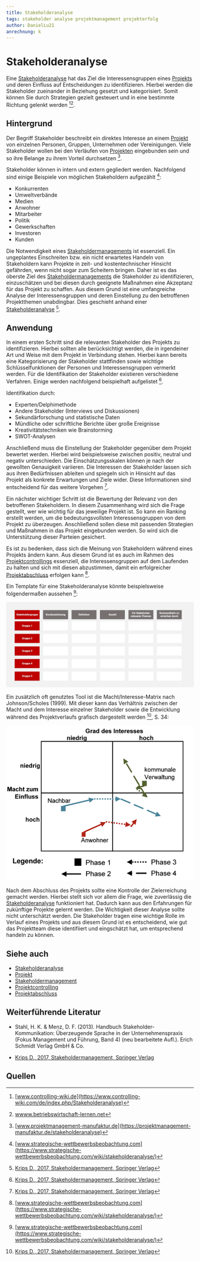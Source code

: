 ```yaml
---
title: Stakeholderanalyse
tags: stakeholder analyse projektmanagement projekterfolg
author: DanielLu21
anrechnung: k
---
```



# Stakeholderanalyse

Eine [Stakeholderanalyse](Stakeholderanalyse.md) hat das Ziel die Interessensgruppen eines [Projekts](Projekt.md) und deren Einfluss auf Entscheidungen zu identifizieren. Hierbei werden die Stakeholder zueinander in Beziehung gesetzt und kategorisiert. Somit können Sie durch Strategien gezielt gesteuert und in eine bestimmte Richtung gelenkt werden [^1][^2].

## Hintergrund

Der Begriff Stakeholder beschreibt ein direktes Interesse an einem [Projekt](Projekt.md) von einzelnen Personen, Gruppen, Unternehmen oder Vereinigungen. Viele Stakeholder wollen bei den Verläufen von [Projekten](Projekt.md) eingebunden sein und so ihre Belange zu ihrem Vorteil durchsetzen [^3].

Stakeholder können in intern und extern gegliedert werden. Nachfolgend sind einige Beispiele von möglichen Stakeholdern aufgezählt [^4]:

* Konkurrenten
*	Umweltverbände
*	Medien
*	Anwohner
*	Mitarbeiter
* Politik
*	Gewerkschaften
*	Investoren
*	Kunden

Die Notwendigkeit eines [Stakeholdermanagements](Stakeholdermanagement.md) ist essenziell. Ein ungeplantes Einschreiten bzw. ein nicht erwartetes Handeln von Stakeholdern kann Projekte in zeit- und kostentechnischer Hinsicht gefährden, wenn nicht sogar zum Scheitern bringen. Daher ist es das oberste Ziel des [Stakeholdermanagements](Stakeholdermanagement.md) die Stakeholder zu identifizieren, einzuschätzen und bei diesen durch geeignete Maßnahmen eine Akzeptanz für das Projekt zu schaffen. Aus diesem Grund ist eine umfangreiche Analyse der Interessensgruppen und deren Einstellung zu den betroffenen Projektthemen unabdingbar. Dies geschieht anhand einer [Stakeholderanalyse](Stakeholderanalyse.md) [^5]. 

## Anwendung

In einem ersten Schritt sind die relevanten Stakeholder des Projekts zu identifizieren. Hierbei sollten alle berücksichtigt werden, die in irgendeiner Art und Weise mit dem Projekt in Verbindung stehen. Hierbei kann bereits eine Kategorisierung der Stakeholder stattfinden sowie wichtige Schlüsselfunktionen der Personen und Interessensgruppen vermerkt werden. Für die Identifikation der Stakeholder existieren verschiedene Verfahren. Einige werden nachfolgend beispielhaft aufgelistet [^5].

Identifikation durch:

* Experten/Delphimethode 
* Andere Stakeholder (Interviews und Diskussionen) 
* Sekundärforschung und statistische Daten 
* Mündliche oder schriftliche Berichte über große Ereignisse 
* Kreativitätstechniken wie Brainstorming 
* SWOT-Analysen 

Anschließend muss die Einstellung der Stakeholder gegenüber dem Projekt bewertet werden. Hierbei wird beispielsweise zwischen positiv, neutral und negativ unterschieden. Die Einschätzungsskalen können je nach der gewollten Genauigkeit variieren. Die Interessen der Stakeholder lassen sich aus ihren Bedürfnissen ableiten und spiegeln sich in Hinsicht auf das Projekt als konkrete Erwartungen und Ziele wider. Diese Informationen sind entscheidend für das weitere Vorgehen [^5].

Ein nächster wichtiger Schritt ist die Bewertung der Relevanz von den betroffenen Stakeholdern.  In diesem Zusammenhang wird sich die Frage gestellt, wer wie wichtig für das jeweilige Projekt ist. So kann ein Ranking erstellt werden, um die bedeutungsvollsten Interessensgruppen von dem Projekt zu überzeugen. Anschließend sollen diese mit passenden Strategien und Maßnahmen in das Projekt eingebunden werden. So wird sich die Unterstützung dieser Parteien gesichert.

Es ist zu bedenken, dass sich die Meinung von Stakeholdern während eines Projekts ändern kann. Aus diesem Grund ist es auch im Rahmen des [Projektcontrollings](Projektcontrolling.md) essenziell, die Interessensgruppen auf dem Laufenden zu halten und sich mit diesen abzustimmen, damit ein erfolgreicher [Projektabschluss](Projektabschluss.md) erfolgen kann [^4].

Ein Template für eine Stakeholderanalyse könnte beispielsweise folgendermaßen aussehen [^4]:


![Stakeholderanalyse Umsetzung](Stakeholderanalyse/Stakeholderanalyse-Umsetzung.jpeg)




Ein zusätzlich oft genutztes Tool ist die Macht/Interesse-Matrix nach Johnson/Scholes (1999). Mit dieser kann das Verhältnis zwischen der Macht und dem Interesse einzelner Stakeholder sowie die Entwicklung während des Projektverlaufs grafisch dargestellt werden [^5], S. 34:

![Macht/Interesse-Matrix, S.34](Stakeholderanalyse/Macht_Interesse_Matrix.png)



Nach dem Abschluss des Projekts sollte eine Kontrolle der Zielerreichung gemacht werden. Hierbei stellt sich vor allem die Frage, wie zuverlässig die [Stakeholderanalyse](Stakeholderanalyse.md) funktioniert hat. Dadurch kann aus den Erfahrungen für zukünftige Projekte gelernt werden. Die Wichtigkeit dieser Analyse sollte nicht unterschätzt werden. Die Stakeholder tragen eine wichtige Rolle im Verlauf eines Projekts und aus diesem Grund ist es entscheidend, wie gut das Projektteam diese identifiiert und eingschätzt hat, um entsprechend handeln zu können. 

## Siehe auch

* [Stakeholderanalyse](Stakeholderanalyse.md)
* [Projekt](Projekt.md)
* [Stakeholdermanagement](Stakeholdermanagement.md)
* [Projektcontrolling](Projektcontrolling.md)
* [Projektabschluss](Projektabschluss.md)

## Weiterführende Literatur

* Stahl, H. K. & Menz, D. F. (2013). Handbuch Stakeholder-Kommunikation: Überzeugende Sprache in der Unternehmenspraxis (Fokus Management und Führung, Band 4) (neu bearbeitete Aufl.). Erich Schmidt Verlag GmbH & Co.

* [Krips D., 2017, Stakeholdermanagement, Springer Verlag](https://link.springer.com/book/10.1007/978-3-662-55634-4)

## Quellen

[^1]: [www.controlling-wiki.de](https://www.controlling-wiki.com/de/index.php/Stakeholderanalyse)
[^2]: [wwww.betriebswirtschaft-lernen.net](https://www.betriebswirtschaft-lernen.net/erklaerung/stakeholderanalyse/)
[^3]: [www.projektmanagement-manufaktur.de](https://projektmanagement-manufaktur.de/stakeholderanalyse)
[^4]: [www.strategische-wettbewerbsbeobachtung.com](https://www.strategische-wettbewerbsbeobachtung.com/wiki/stakeholderanalyse/)
[^5]: [Krips D., 2017, Stakeholdermanagement, Springer Verlag](https://link.springer.com/book/10.1007/978-3-662-55634-4)
